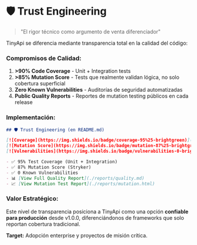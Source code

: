 # 🛡️ Trust Engineering

> "El rigor técnico como argumento de venta diferenciador"

TinyApi se diferencia mediante transparencia total en la calidad del código:

### Compromisos de Calidad:

1. **>90% Code Coverage** - Unit + Integration tests
2. **>85% Mutation Score** - Tests que realmente validan lógica, no solo cobertura superficial
3. **Zero Known Vulnerabilities** - Auditorías de seguridad automatizadas
4. **Public Quality Reports** - Reportes de mutation testing públicos en cada release

### Implementación:

```markdown
## 🛡️ Trust Engineering (en README.md)

[![Coverage](https://img.shields.io/badge/coverage-95%25-brightgreen)](./coverage)
[![Mutation Score](https://img.shields.io/badge/mutation-87%25-brightgreen)](./mutation-report)
[![Vulnerabilities](https://img.shields.io/badge/vulnerabilities-0-brightgreen)](./security)

- ✅ 95% Test Coverage (Unit + Integration)
- ✅ 87% Mutation Score (Stryker)
- ✅ 0 Known Vulnerabilities
- 📊 [View Full Quality Report](./reports/quality.md)
- 📈 [View Mutation Test Report](./reports/mutation.html)
```

### Valor Estratégico:

Este nivel de transparencia posiciona a TinyApi como una opción **confiable para producción** desde v1.0.0, diferenciándonos de frameworks que solo reportan cobertura tradicional.

**Target:** Adopción enterprise y proyectos de misión crítica.
